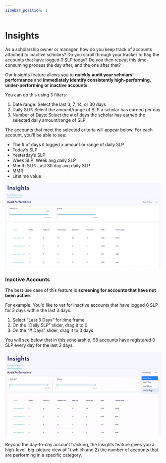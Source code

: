 ```yaml
---
sidebar_position: 1
---
```


# Insights  

As a scholarship owner or manager, how do you keep track of accounts attached to inactive scholars? Do you scroll through your tracker to flag the accounts that have logged 0 SLP today? Do you then repeat this time-consuming process the day after, and the one after that? 

Our Insights feature allows you to **quickly** **audit your scholars’ performance** and **immediately identify consistently high-performing, under-performing or inactive accounts**. 

You can do this using 3 filters:

1. Date range: Select the last 3, 7, 14, or 30 days 
2. Daily SLP: Select the amount/range of SLP a scholar has earned per day 
3. Number of Days: Select the  # of days the scholar has earned the selected daily amount/range of SLP

The accounts that meet the selected criteria will appear below. For each account, you'll be able to see: 

* The # of days it logged x amount or range of daily SLP
* Today’s SLP 
* Yesterday’s SLP 
* Week SLP: Week avg daily SLP
* Month SLP: Last 30 day avg daily SLP
* MMR
* Lifetime value  

![insights](09_Insights.png)

### Inactive Accounts 

The best use case of this feature is **screening for accounts that have not been active**. 

For example: You'd like to vet for inactive accounts that have logged 0 SLP for 3 days within the last 3 days.

1. Select “Last 3 Days” for time frame 
2. On the “Daily SLP” slider, drag it to 0 
3. On the “# Days” slider, drag it to 3 days

You will see below that in this scholarship, 98 accounts have registered 0 SLP every day for the last 3 days. 

![insights filter](09_Insights_3days.gif)

Beyond the day-to-day account tracking, the Insights feature gives you a high-level, big-picture view of 1) which and 2) the number of accounts that are performing in a specific category.
